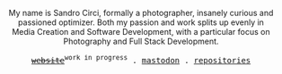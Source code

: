 <div align="center">
  <p>
    My name is Sandro&nbsp;Circi, formally a photographer, insanely curious and passioned optimizer. Both my passion and work splits up evenly in Media&nbsp;Creation and Software&nbsp;Development, with a particular focus on Photography and Full&nbsp;Stack&nbsp;Development.
  </p>


  <!--<picture>
    <source media="(prefers-color-scheme: dark)" srcset="https://raw.githubusercontent.com/sandros94/sandros94/snk-output/github-contribution-grid-snake-dark.svg">
    <source media="(prefers-color-scheme: light)" srcset="https://raw.githubusercontent.com/sandros94/sandros94/snk-output/github-contribution-grid-snake.svg">
    <img alt="github contribution grid snake animation" src="https://raw.githubusercontent.com/sandros94/sandros94/snk-output/github-contribution-grid-snake.svg">
  </picture>-->

  <!-- Generated with the awesome [Platane/snk](https://github.com/Platane/snk) -->

</div>

<p align="center">
  <samp>
    <s><a href="https://sandros94.com">website</a></s><sup>work in progress</sup> .
    <a rel="me" href="https://mastodon.social/@sandros94">mastodon</a> .
    <!--<a href="https://twitter.com/the_sandros94">tweets</a> .-->
    <a href="https://github.com/Sandros94?tab=repositories">repositories</a>
    <!--<a href="https://github.com/sponsors/sandros94">sponsor</a>-->
  </samp>
</p>
